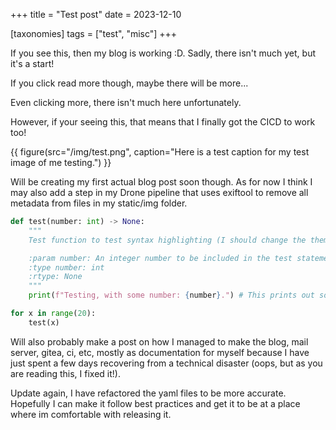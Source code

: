 +++
title = "Test post"
date = 2023-12-10

[taxonomies]
tags = ["test", "misc"]
+++

If you see this, then my blog is working :D. Sadly, there isn't much yet, but it's a start!

If you click read more though, maybe there will be more...
<!-- more -->

Even clicking more, there isn't much here unfortunately.

However, if your seeing this, that means that I finally got the CICD to work too!

{{ figure(src="/img/test.png", caption="Here is a test caption for my test image of me testing.") }}

Will be creating my first actual blog post soon though. As for now I think I may also add a step in my Drone pipeline that uses exiftool to remove all metadata from files in my static/img folder.

```py
def test(number: int) -> None:
    """
    Test function to test syntax highlighting (I should change the theme for it)

    :param number: An integer number to be included in the test statement.
    :type number: int
    :rtype: None
    """
    print(f"Testing, with some number: {number}.") # This prints out some words

for x in range(20):
    test(x)
```

Will also probably make a post on how I managed to make the blog, mail server, gitea, ci, etc, mostly as documentation for myself because I have just spent a few days recovering from a technical disaster (oops, but as you are reading this, I fixed it!).

Update again, I have refactored the yaml files to be more accurate. Hopefully I can make it follow best practices and get it to be at a place where im comfortable with releasing it.
